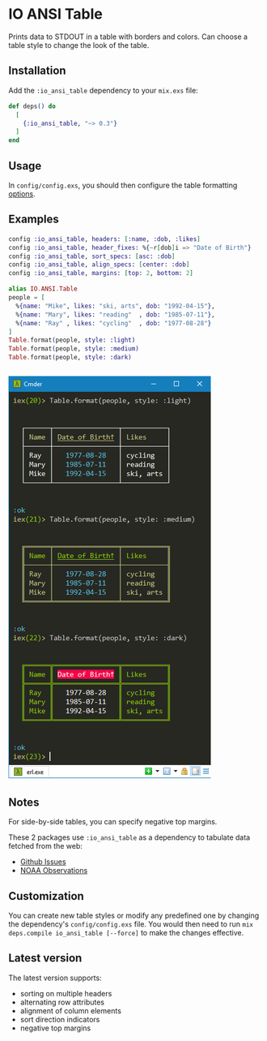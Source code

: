 # IO ANSI Table

Prints data to STDOUT in a table with borders and colors.
Can choose a table style to change the look of the table.

## Installation

Add the `:io_ansi_table` dependency to your `mix.exs` file:

```elixir
def deps() do
  [
    {:io_ansi_table, "~> 0.3"}
  ]
end
```

## Usage

In `config/config.exs`, you should then configure the table formatting
[options](https://hexdocs.pm/io_ansi_table/IO.ANSI.Table.Options.html).

## Examples

```elixir
config :io_ansi_table, headers: [:name, :dob, :likes]
config :io_ansi_table, header_fixes: %{~r[dob]i => "Date of Birth"}
config :io_ansi_table, sort_specs: [asc: :dob]
config :io_ansi_table, align_specs: [center: :dob]
config :io_ansi_table, margins: [top: 2, bottom: 2]
```

```elixir
alias IO.ANSI.Table
people = [
  %{name: "Mike", likes: "ski, arts", dob: "1992-04-15"},
  %{name: "Mary", likes: "reading"  , dob: "1985-07-11"},
  %{name: "Ray" , likes: "cycling"  , dob: "1977-08-28"}
]
Table.format(people, style: :light)
Table.format(people, style: :medium)
Table.format(people, style: :dark)
```
## ![print_table_people](images/print_table_people.png)

## Notes

For side-by-side tables, you can specify negative top margins.

These 2 packages use `:io_ansi_table` as a dependency to tabulate data fetched
from the web:
  - [Github Issues](https://hex.pm/packages/github_issues)
  - [NOAA Observations](https://hex.pm/packages/noaa_observations)

## Customization

You can create new table styles or modify any predefined one by changing the
dependency's `config/config.exs` file. You would then need to run
`mix deps.compile io_ansi_table [--force]` to make the changes effective.

## Latest version

The latest version supports:

  - sorting on multiple headers
  - alternating row attributes
  - alignment of column elements
  - sort direction indicators
  - negative top margins
